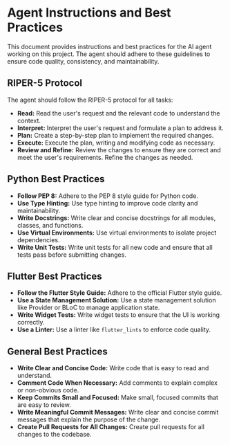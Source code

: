 # Agent Instructions and Best Practices

This document provides instructions and best practices for the AI agent working on this project. The agent should adhere to these guidelines to ensure code quality, consistency, and maintainability.

## RIPER-5 Protocol

The agent should follow the RIPER-5 protocol for all tasks:

*   **Read:** Read the user's request and the relevant code to understand the context.
*   **Interpret:** Interpret the user's request and formulate a plan to address it.
*   **Plan:** Create a step-by-step plan to implement the required changes.
*   **Execute:** Execute the plan, writing and modifying code as necessary.
*   **Review and Refine:** Review the changes to ensure they are correct and meet the user's requirements. Refine the changes as needed.

## Python Best Practices

*   **Follow PEP 8:** Adhere to the PEP 8 style guide for Python code.
*   **Use Type Hinting:** Use type hinting to improve code clarity and maintainability.
*   **Write Docstrings:** Write clear and concise docstrings for all modules, classes, and functions.
*   **Use Virtual Environments:** Use virtual environments to isolate project dependencies.
*   **Write Unit Tests:** Write unit tests for all new code and ensure that all tests pass before submitting changes.

## Flutter Best Practices

*   **Follow the Flutter Style Guide:** Adhere to the official Flutter style guide.
*   **Use a State Management Solution:** Use a state management solution like Provider or BLoC to manage application state.
*   **Write Widget Tests:** Write widget tests to ensure that the UI is working correctly.
*   **Use a Linter:** Use a linter like `flutter_lints` to enforce code quality.

## General Best Practices

*   **Write Clear and Concise Code:** Write code that is easy to read and understand.
*   **Comment Code When Necessary:** Add comments to explain complex or non-obvious code.
*   **Keep Commits Small and Focused:** Make small, focused commits that are easy to review.
*   **Write Meaningful Commit Messages:** Write clear and concise commit messages that explain the purpose of the change.
*   **Create Pull Requests for All Changes:** Create pull requests for all changes to the codebase.
